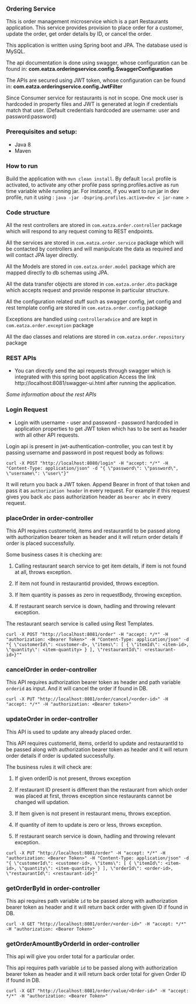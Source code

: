 ### Ordering Service
This is order management microservice which is a part Restaurants application. This service provides provision to place order for a customer, update the order, get order details by ID, or cancel the order.

This application is written using Spring boot and JPA. The database used is MySQL.

The api documentation is done using swagger, whose configuration can be found in: **com.eatza.orderingservice.config.SwaggerConfiguration**

The APIs are secured using JWT token, whose configuration can be found in:
**com.eatza.orderingservice.config.JwtFilter**

Since Consumer service for restaurants is not in scope. One mock user is hardcoded in property files and JWT is generated at login if credentials match that user. (Default credentials hardcoded are username: user and password:password)

### Prerequisites and setup:


* Java 8
* Maven


### How to run
Build the application with `mvn clean install`. By default `local` profile is activated, to activate any other profile pass spring.profiles.active as run time variable while running jar. For instance, if you want to run jar in dev profile, run it using :
`java -jar -Dspring.profiles.active=dev < jar-name > `


### Code structure

All the rest controllers are stored in `com.eatza.order.controller`  package which will respond to any request coming to REST endpoints.

All the services are stored in `com.eatza.order.service`  package which will be contacted by controllers and will manipulcate the data as required and will contact JPA layer directly.

All the Models are stored in 
`com.eatza.order.model` package which are mapped directly to db schemas using JPA.

All the data transfer objects are stored in 
`com.eatza.order.dto` package which accepts request and provide response in particular structure.

All the configuration related stuff such as swagger config, jwt config and rest template config are stored in 
`com.eatza.order.config` package

Exceptions are handled using `controlleradvice` and are kept in `com.eatza.order.exception` package

All the dao classes and relations are stored in `com.eatza.order.repository` package


### REST APIs 

* You can directly send the api requests through swagger which is integrated with this spring boot application
  Access the link http://localhost:8081/swagger-ui.html after running the application.

_Some information about the rest APIs_

### Login Request

* Login with username - user and password - password hardcoded in application properties to get JWT token which has to be sent as header with all other API requests.

Login api is present in jwt-authentication-controller, you can test it by passing username and password in post request body as follows:

```
curl -X POST "http://localhost:8080/login" -H "accept: */*" -H "Content-Type: application/json" -d "{ \"password\": \"password\", \"username\": \"user\"}"
```

It will return you back a JWT token. Append Bearer in front of that token and pass it as `authorization header` in every request. For example if this request gives you back `abc` pass authorization header as `bearer abc` in every request.


### placeOrder in order-controller

This API requires customerId, items and restaurantId to be passed along with authorization bearer token as header and it will return order details if order is placed successfully.

Some business cases it is checking are:

1. Calling restaurant search service to get item details, if item is not found at all, throws exception.

2. If item not found in restaurantid provided, throws exception.

3. If Item quantity is passes as zero in requestBody, throwing exception.

4. If restaurant search service is down, hadling and throwing relevant exception.

The restaurant search service is called using Rest Templates.

```
curl -X POST "http://localhost:8081/order" -H "accept: */*" -H "authorization: <Bearer Token>" -H "Content-Type: application/json" -d "{ \"customerId\": <customer-d>, \"items\": [ { \"itemId\": <item-id>, \"quantity\": <item-quantity> } ], \"restaurantId\": <restaurant-id>}""
```

### cancelOrder in order-controller

This API requires authorization bearer token as header and path variable `orderid` as input. And it will cancel the order if found in DB.


```
curl -X PUT "http://localhost:8081/order/cancel/<order-id>" -H "accept: */*" -H "authorization: <Bearer token>"
```

### updateOrder in order-controller

This API is used to update any already placed order.

This API requires customerId, items, orderId to update and restaurantId to be passed along with authorization bearer token as header and it will return order details if order is updated successfully.

The business rules it will check are:

1. If given orderID is not present, throws exception

2. If restaurant ID present is different than the restaurant from which order was placed at first, throws exception since restaurants cannot be changed will updation.

3. If Item given is not present in restaurant menu, throws exception.

4. If quantity of item to update is zero or less, throws exception.

5. If restaurant search service is down, hadling and throwing relevant exception.

```
curl -X PUT "http://localhost:8081/order" -H "accept: */*" -H "authorization: <Bearer Token>" -H "Content-Type: application/json" -d "{ \"customerId\": <customer-id>, \"items\": [ { \"itemId\": <item-id>, \"quantity\": <item-quantity> } ], \"orderId\": <order-id>, \"restaurantId\": <restaurant-id>}"
```

### getOrderById in order-controller

This api requires path variable `id` to be passed along with authorization bearer token as header and it will return back order with given ID if found in DB.

```
curl -X GET "http://localhost:8081/order/<order-id>" -H "accept: */*" -H "authorization: <Bearer Token>"
```

### getOrderAmountByOrderId in order-controller

This api will give you order total for a particular order.

This api requires path variable `id` to be passed along with authorization bearer token as header and it will return back order total for given Order ID if found in DB.


```
curl -X GET "http://localhost:8081/order/value/<Order-id>" -H "accept: */*" -H "authorization: <Bearer Token>"
```









